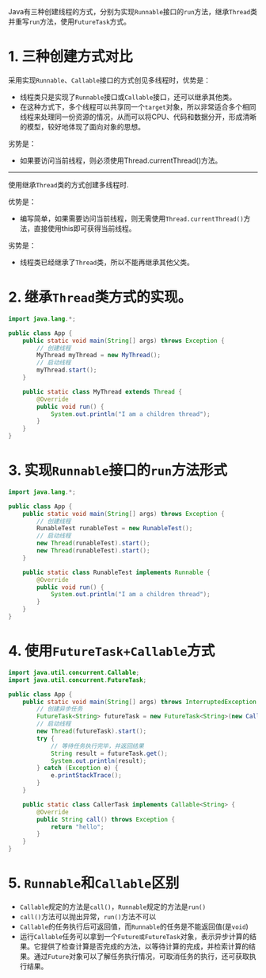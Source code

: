 Java有三种创建线程的方式，分别为实现`Runnable`接口的`run`方法，继承`Thread`类并重写`run`方法，使用`FutureTask`方式。

# 1. 三种创建方式对比

采用实现`Runnable`、`Callable`接口的方式创见多线程时，优势是：

- 线程类只是实现了`Runnable`接口或`Callable`接口，还可以继承其他类。
- 在这种方式下，多个线程可以共享同一个`target`对象，所以非常适合多个相同线程来处理同一份资源的情况，从而可以将CPU、代码和数据分开，形成清晰的模型，较好地体现了面向对象的思想。

劣势是：

- 如果要访问当前线程，则必须使用Thread.currentThread()方法。

****

使用继承`Thread`类的方式创建多线程时.

优势是：

- 编写简单，如果需要访问当前线程，则无需使用`Thread.currentThread()`方法，直接使用this即可获得当前线程。

劣势是：

- 线程类已经继承了`Thread`类，所以不能再继承其他父类。

# 2. 继承`Thread`类方式的实现。

```java
import java.lang.*;

public class App {
    public static void main(String[] args) throws Exception {
        // 创建线程
        MyThread myThread = new MyThread();
        // 启动线程
        myThread.start();
    }

    public static class MyThread extends Thread {
        @Override
        public void run() {
            System.out.println("I am a children thread");
        }
    }
}

```

# 3.  实现`Runnable`接口的`run`方法形式

```java
import java.lang.*;

public class App {
    public static void main(String[] args) throws Exception {
        // 创建线程
        RunableTest runableTest = new RunableTest();
        // 启动线程
        new Thread(runableTest).start();
        new Thread(runableTest).start();
    }

    public static class RunableTest implements Runnable {
        @Override
        public void run() {
            System.out.println("I am a children thread");
        }
    }
}

```

# 4. 使用`FutureTask+Callable`方式

```java
import java.util.concurrent.Callable;
import java.util.concurrent.FutureTask;

public class App {
    public static void main(String[] args) throws InterruptedException {
        // 创建异步任务
        FutureTask<String> futureTask = new FutureTask<String>(new CallerTask());
        // 启动线程
        new Thread(futureTask).start();
        try {
            // 等待任务执行完毕，并返回结果
            String result = futureTask.get();
            System.out.println(result);
        } catch (Exception e) {
            e.printStackTrace();
        }
    }

    public static class CallerTask implements Callable<String> {
        @Override
        public String call() throws Exception {
            return "hello";
        }
    }
}
```

# 5. `Runnable`和`Callable`区别

- `Callable`规定的方法是`call()`，`Runnable`规定的方法是`run()`
- `call()`方法可以抛出异常，`run()`方法不可以
- `Callable`的任务执行后可返回值，而`Runnable`的任务是不能返回值(是`void`)
- 运行`Callable`任务可以拿到一个`Future或FutureTask`对象，表示异步计算的结果。它提供了检查计算是否完成的方法，以等待计算的完成，并检索计算的结果。通过`Future`对象可以了解任务执行情况，可取消任务的执行，还可获取执行结果。


